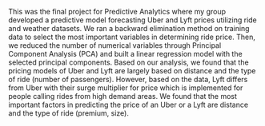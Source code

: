 This was the final project for Predictive Analytics where my group developed a predictive model forecasting Uber and Lyft prices utilizing ride and weather datasets. We ran a backward elimination method on training data to select the most important variables in determining ride price. Then, we reduced the number of numerical variables through Principal Component Analysis (PCA) and built a linear regression model with the selected principal components. Based on our analysis, we found that the pricing models of Uber and Lyft are largely based on distance and the type of ride (number of passengers). However, based on the data, Lyft differs from Uber with their surge multiplier for price which is implemented for people calling rides from high demand areas. We found that the most important factors in predicting the price of an Uber or a Lyft are distance and
the type of ride (premium, size).
